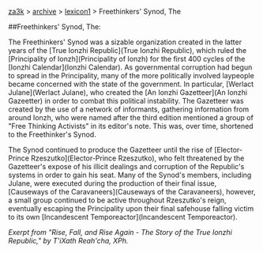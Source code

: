 [za3k](/) > [archive](/archive) > [lexicon1](/archive/lexicon1) > Freethinkers' Synod, The

##Freethinkers' Synod, The:

The Freethinkers' Synod was a sizable organization created in the latter years of the [True Ionzhi Republic](True Ionzhi Republic), which ruled the [Principality of Ionzh](Principality of Ionzh) for the first 400 cycles of the [Ionzhi Calendar](Ionzhi Calendar). As governmental corruption had begun to spread in the Principality, many of the more politically involved laypeople became concerned with the state of the government. In particular, [Werlact Julane](Werlact Julane), who created the [An Ionzhi Gazetteer](An Ionzhi Gazeetter) in order to combat this political instability. The Gazetteer was created by the use of a network of informants, gathering information from around Ionzh, who were named after the third edition mentioned a group of "Free Thinking Activists" in its editor's note. This was, over time, shortened to the Freethinker's Synod. 

The Synod continued to produce the Gazetteer until the rise of [Elector-Prince Rzeszutko](Elector-Prince Rzeszutko), who felt threatened by the Gazetteer's expose of his illicit dealings and corruption of the Republic's systems in order to gain his seat. Many of the Synod's members, including Julane, were executed during the production of their final issue, [Causeways of the Caravaneers](Causeways of the Caravaneers), however, a small group continued to be active throughout Rzeszutko's reign, eventually escaping the Principality upon their final safehouse falling victim to its own [Incandescent Temporeactor](Incandescent Temporeactor).


*Exerpt from "Rise, Fall, and Rise Again - The Story of the True Ionzhi Republic," by T'iXath Reah'cha, XPh.*


